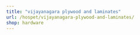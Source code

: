 ```yaml
---
title: "vijayanagara plywood and laminates"
url: /hospet/vijayanagara-plywood-and-laminates/
shop: hardware
---
```

